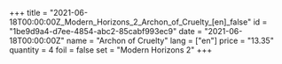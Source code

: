 +++
title = "2021-06-18T00:00:00Z_Modern_Horizons_2_Archon_of_Cruelty_[en]_false"
id = "1be9d9a4-d7ee-4854-abc2-85cabf993ec9"
date = "2021-06-18T00:00:00Z"
name = "Archon of Cruelty"
lang = ["en"]
price = "13.35"
quantity = 4
foil = false
set = "Modern Horizons 2"
+++
